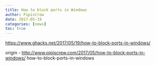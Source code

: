 ```yaml
---
title: How to block ports in Windows
author: PipisCrew
date: 2017-05-19
categories: [news]
toc: true
---
```


https://www.ghacks.net/2017/05/19/how-to-block-ports-in-windows/

origin - http://www.pipiscrew.com/2017/05/how-to-block-ports-in-windows/ how-to-block-ports-in-windows